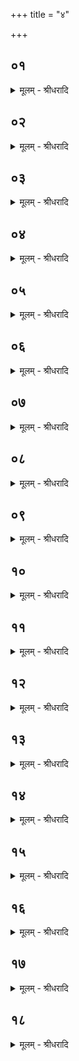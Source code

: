 +++
title = "४"

+++


## ०१
<details><summary>मूलम् - श्रीधरादि</summary>

प्रजा᳘पतिर्ह वा᳘ ऽइदम᳘ग्र ऽए᳘क ए᳘वास॥  
स᳘ ऐक्षत कथं नु प्र᳘जायेये᳘ति᳘ सो ऽश्राम्यत्स त᳘पो ऽतप्यत सो ऽग्नि᳘मेव मु᳘खाज्जनयाञ्चक्रे तद्य᳘देनं मु᳘खाद᳘जनयत त᳘स्मादन्ना᳘दो ऽग्निः स यो᳘ हैव᳘मेत᳘मग्नि᳘मन्नादं व्वे᳘दान्नादो᳘ हैव भ᳘वति॥
</details>

## ०२
<details><summary>मूलम् - श्रीधरादि</summary>

तद्वा᳘ ऽएनमेतद᳘ग्रे देवा᳘नामजनयत॥  
त᳘स्मादग्नि᳘रग्निर्ह वै ना᳘मैतद्य᳘दग्निरि᳘ति स᳘ जातः पूर्वः प्रे᳘याय यो वै पू᳘र्व्व᳘ एत्य᳘ग्र ऽएती᳘ति वै त᳘माहुः᳘ सो ऽएवास्याग्नि᳘ता॥
</details>

## ०३
<details><summary>मूलम् - श्रीधरादि</summary>

स᳘ ऐक्षत᳘ प्रजा᳘पतिः॥  
(र) अन्नादं वा᳘ ऽइम᳘मात्म᳘नो ऽजीजने य᳘दग्निं न वा᳘ ऽइह म᳘दन्यद᳘न्नमस्ति यं वा᳘ ऽअ᳘यं नाद्यादि᳘ति काल्वाली᳘कृता हैव त᳘र्हि पृथि᳘व्यास नौ᳘षधय आसुर्न व्व᳘नस्प᳘तयस्त᳘दे᳘वास्य म᳘नस्यास॥
</details>

## ०४
<details><summary>मूलम् - श्रीधरादि</summary>

(सा᳘) अ᳘थैनमग्निर्व्या᳘त्तेनोपपर्य्या᳘ववर्त्त᳘॥  
त᳘स्य भीतस्य स्वो᳘ महिमा᳘पचक्राम व्वाग्वा᳘ ऽअस्य स्वो᳘ महिमा व्वा᳘गस्या᳘पचक्राम स᳘ ऽआत्म᳘न्येवा᳘हु᳘तिमीषे स ऽउ᳘दमृष्ट तद्य᳘दुद᳘मृष्ट त᳘स्मादिदं᳘ चालो᳘मकमिदं᳘ च त᳘त्र व्विवेद घृताहुतिं᳘ वैव᳘ पय आहुतिं᳘ वोभ᳘यᳫँ᳭ ह᳘त्वेव तत्प᳘य ऽएव᳘॥
</details>

## ०५
<details><summary>मूलम् - श्रीधरादि</summary>

सा᳘ है᳘न नाभिराधया᳘ञ्चकार॥  
केशमि᳘श्रेव हास तां᳘ व्यौक्षदो᳘षं धये᳘ति त᳘त ऽओ᳘षधयः स᳘मभवंस्त᳘स्मादो᳘षधयो नाम स᳘ द्विती᳘यमु᳘दमृष्ट तत्रा᳘परामा᳘हुतिं व्विवेद घृताहुतिं᳘ वैव᳘ पयआहुतिं वोभ᳘यᳫँ᳭ ह᳘ त्वेव तत्प᳘य एव᳘॥
</details>

## ०६
<details><summary>मूलम् - श्रीधरादि</summary>

सा᳘ हैनमभिराधया᳘ञ्चकार॥  
स व्य᳘चिकित्सज्जुह᳘वानी ३ मा᳘ हौषा ३ मि᳘ति तᳫँ᳭ स्वो᳘ महि᳘मा᳘भ्युवाद जुहुधी᳘ति स᳘ प्रजा᳘पतिर्व्विदा᳘ञ्चकार स्वो वै᳘ मा महि᳘माहे᳘ति स᳘ स्वाहे᳘त्ये᳘वाजुहोत्त᳘स्मादु स्वाहे᳘त्येव᳘ हूयते त᳘त एष उ᳘दियाय य᳘ एष त᳘पति त᳘तो ऽयं प्र᳘बभूव᳘यो ऽयं प᳘वते त᳘त ए᳘वाग्निः प᳘राङ् पर्य्या᳘ववर्त॥
</details>

## ०७
<details><summary>मूलम् - श्रीधरादि</summary>

स᳘ हुत्वा᳘ प्रजा᳘पतिः॥  
प्र चा᳘जायतात्स्यत᳘श्चाग्ने᳘र्मृत्यो᳘रात्मा᳘नमत्रायत स यो᳘ हैवं᳘ विद्वा᳘नग्निहोत्रं᳘ जुहो᳘त्येता᳘ᳫँ᳘ हैव प्र᳘जातिं प्र᳘जायते यां᳘ प्रजा᳘पतिः प्रा᳘जायतैव᳘मु हैवात्स्य᳘तो ऽग्ने᳘र्मृत्यो᳘रात्मा᳘नं त्रायते॥
</details>

## ०८
<details><summary>मूलम् - श्रीधरादि</summary>

स य᳘त्र म्रिय᳘ते॥  
य᳘त्रैनमग्ना᳘वभ्याद᳘धति त᳘दे᳘षो ऽग्नेर᳘धिजायते᳘ ऽथास्य श᳘रीरमे᳘वाग्नि᳘र्दहति तद्य᳘था पितुर्व्वा मातुर्व्वा जा᳘येतैव᳘मे᳘षो ऽग्नेर᳘धिजायते श᳘श्वद्ध वा᳘ ऽएष न स᳘म्भवति᳘ यो ऽग्निहोत्रं न᳘ जुहो᳘ति त᳘स्माद्वा᳘ ऽअग्निहोत्र᳘ᳫँ᳘ हो᳘त᳘व्यम्॥
</details>

## ०९
<details><summary>मूलम् - श्रीधरादि</summary>

तद्वा᳘ एत᳘त्॥  
(दे) एव᳘ व्विचिकित्सा᳘यै ज᳘न्म य᳘त्प्रजा᳘पतिर्व्यचिकित्सत्सव्विचि᳘कत्सञ्छ्रे᳘यस्यध्रियत यः प्र चा᳘जायतात्स्यत᳘श्चाग्ने᳘र्मृत्यो᳘रात्मा᳘नम᳘त्रायत स यो᳘ हैव᳘मेतद्विचिकित्सा᳘यै ज᳘न्म व्वे᳘द य᳘द्ध कि᳘ञ्च व्विचि᳘कित्सति श्रे᳘यसि हैव᳘ ध्रियते॥
</details>

## १०
<details><summary>मूलम् - श्रीधरादि</summary>

स᳘ हुत्वा न्यमृष्ट॥  
त᳘तो व्वि᳘ङ्कतः स᳘मभव᳘त्तस्मादेष᳘ यज्ञि᳘यो यज्ञपात्री᳘यो व्वृक्षस्त᳘त एते᳘ देवा᳘नां वीरा᳘ अजायन्ताग्नि᳘र्यो ऽयं प᳘वते सू᳘र्य्यः स यो᳘ हैव᳘मेतान्देवा᳘नां व्वीरान्वेदा᳘हास्य व्वीरो᳘ जायते॥
</details>

## ११
<details><summary>मूलम् - श्रीधरादि</summary>

त᳘ ऽउ हैत᳘ ऽऊचुः॥  
(र्व्व) व्वयं वै प्रजा᳘पतिं पित᳘रम᳘नु स्मो ह᳘न्त व्वयं त᳘त्सृजा᳘महै य᳘दस्मानन्व᳘सदि᳘ति ते᳘ परिश्रि᳘त्य गायत्रेणा᳘पहिङ्कारेण तुष्टुविरे तद्य᳘त्पर्य्य᳘श्रयन्त्स᳘ समुद्रो᳘ ऽथेय᳘मेव᳘ पृथि᳘व्या स्तावः॥
</details>

## १२
<details><summary>मूलम् - श्रीधरादि</summary>

(स्ते᳘) ते᳘ स्तुत्वा प्रा᳘ञ्च ऽउ᳘च्चक्रमुः॥  
पु᳘नरे᳘म ऽइ᳘ति देवा᳘ एद्गाᳫँ᳭ सम्भूताᳫँ᳭ सा᳘ हैनानुदी᳘क्ष्य हि᳘ञ्चकार ते᳘ देवा᳘ व्विदा᳘ञ्चक्रुरेष सा᳘म्नो हिङ्कार ऽइ᳘त्य᳘पहिङ्कारᳫँ᳭ हैव᳘ पुरा त᳘तः सा᳘मास स᳘ ऽएष ग᳘वि सा᳘म्नो हिङ्कारस्त᳘स्मादे᳘षोपजीवनी᳘योपजीवनी᳘यो ह वै᳘ भवति य᳘ एव᳘मेतं ग᳘वि सा᳘म्नो हिङ्कारं व्वे᳘द॥
</details>

## १३
<details><summary>मूलम् - श्रीधरादि</summary>

ते᳘ होचुः॥  
(र्भ) भद्रं वा᳘ ऽइद᳘मजीजनामहि ये गाम᳘जीजनामहि यज्ञो᳘ह्येवेयं᳘ नो᳘ ह्यृते गो᳘र्यज्ञ᳘स्तायते᳘ ऽन्नᳫँ᳘ ह्ये᳘वेयं यद्धि किञ्चा᳘न्नं गौ᳘रेव तदि᳘ति॥
</details>

## १४
<details><summary>मूलम् - श्रीधरादि</summary>

तद्वा᳘ ऽएत᳘दे᳘वैता᳘सां ना᳘म॥  
(मै) एत᳘द्यज्ञ᳘स्य त᳘स्मादेतत्प᳘रिहरेत्साधु पु᳘ण्यमि᳘ति ब᳘ह्व्यो ह वा᳘ ऽअस्यैता᳘ भवन्त्युपना᳘मुक ऽएनं यज्ञो᳘ भवति य᳘ ऽएवं᳘ विद्वा᳘नेत᳘त्परिह᳘रति साधु पु᳘ण्यमि᳘ति॥
</details>

## १५
<details><summary>मूलम् - श्रीधरादि</summary>

ता᳘मु हाग्नि᳘रभि᳘दध्यौ॥  
मिथु᳘न्यनया स्यामि᳘ति ताᳫँ᳭स᳘म्बभूव त᳘स्याᳫँ᳭ रे᳘तः प्रा᳘सिञ्चत्तत्प᳘यो ऽभवत्त᳘स्मादेत᳘दामा᳘यां ग᳘वि सत्या᳘ᳫँ᳘ शृत᳘मग्नेर्हि रे᳘तस्त᳘स्माद्य᳘दि कृष्णा᳘यां य᳘दि रो᳘हिण्याᳫँ᳭ शुक्लमेव᳘ भवत्यग्नि᳘सङ्काशमग्नेर्हि रे᳘तस्त᳘स्मात्प्रथमदुग्ध᳘मुष्णं᳘ भवत्यग्नेर्हि रे᳘तः॥
</details>

## १६
<details><summary>मूलम् - श्रीधरादि</summary>

(स्ते᳘) ते᳘ होचुः॥  
(र्ह᳘) ह᳘ न्तेदं᳘ जुह᳘वामहा ऽइ᳘ति क᳘स्मै न ऽइदं᳘ प्रथमा᳘य होष्यन्ती᳘ति म᳘ह्यमिति है᳘वाग्नि᳘रुवा᳘च म᳘ह्यमि᳘ति᳘ यो᳘ ऽयं प᳘वते म᳘ह्यमिति सू᳘र्य्यस्ते न᳘ सम्पादया᳘ञ्चक्रुस्ते हा᳘सम्पाद्योचुः प्रजा᳘पतिमेव᳘ पित᳘रं प्र᳘त्ययाम स᳘ य᳘स्मै न ऽइदं᳘ प्रथमा᳘य होत᳘व्यं वक्ष्यति त᳘स्मै न ऽइदं᳘ प्रथमा᳘य होष्यन्ती᳘ति᳘ ते᳘ प्रजापतिं पित᳘रं प्रती᳘त्योचुः क᳘स्मै न इदं᳘ प्रथमा᳘य होष्यन्ती᳘ति॥
</details>

## १७
<details><summary>मूलम् - श्रीधरादि</summary>

स᳘ होवाच॥  
(चा) अग्न᳘ये ऽग्नि᳘रनुष्ठ्या स्वᳫँ रे᳘तः प्र᳘जनयिष्यते त᳘था प्र᳘जनिष्यध्व ऽइत्य᳘थ तु᳘भ्यमि᳘ति सू᳘र्य्यम᳘थ य᳘देव᳘ हूय᳘मानस्य व्यश्नुते त᳘दे᳘वैत᳘स्य᳘ यो ऽयं प᳘वत ऽइ᳘ति त᳘देभ्य इदम᳘प्येत᳘र्हि त᳘थैव᳘ जुह्वत्यग्न᳘य ऽएव᳘ सायᳫँ᳭ सू᳘र्य्याय प्रातर᳘थ य᳘देव᳘ हूय᳘मानस्य व्यश्नुते त᳘दे᳘वैत᳘स्य᳘ यो ऽयं प᳘वते॥
</details>

## १८
<details><summary>मूलम् - श्रीधरादि</summary>

ते᳘ हुत्वा᳘ देवाः᳘॥  
(ऽ) इमां प्र᳘जातिं प्रा᳘जायन्त᳘ यैषामियं प्र᳘जातिरिमां वि᳘जितिं᳘ व्यजयन्त᳘ येय᳘मेषां वि᳘जितिरिम᳘मेव᳘ लोक᳘मग्नि᳘र᳘जयदन्त᳘रिक्षं व्वायुर्दि᳘वमेव सू᳘र्य्यः स यो᳘ हैवं᳘ विद्वा᳘नग्निहोत्रं᳘ जुहो᳘त्येता᳘ᳫँ᳭ हैव प्र᳘जातिं प्र᳘जायते या᳘मेत᳘ ऽएतत्प्रा᳘जायन्तैतां वि᳘जितं वि᳘जयते या᳘मेत᳘ ऽएतद्व्यजयन्तैतै᳘रु हैव स᳘लोको भवति य᳘ ऽएवं᳘ विद्वा᳘नग्निहोत्रं᳘ जुहो᳘ति त᳘स्माद्वा᳘ ऽअग्निहोत्र᳘ᳫँ᳭ होत᳘व्यम्॥
</details>